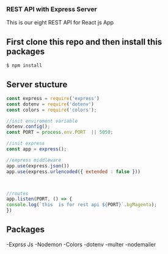 ### REST API with Express Server

This is our eight REST API for React js App

## First clone this repo and then install this packages

```console
$ npm install
```

## Server stucture 

```js
const express = require('express')
const dotenv = require('dotenv')
const colors = require('colors');

//init enviroment variable
dotenv.config();
const PORT = process.env.PORT  || 5050; 

//init express
const app = express();

//express middleware
app.use(express.json())
app.use(express.urlencoded({ extended : false }))



//routes
app.listen(PORT, () => {
console.log(`this  is for rest api ${PORT}`.bgMagenta);
})

```

## Packages

-Exprss Js
-Nodemon
-Colors
-dotenv
-multer
-nodemailer


